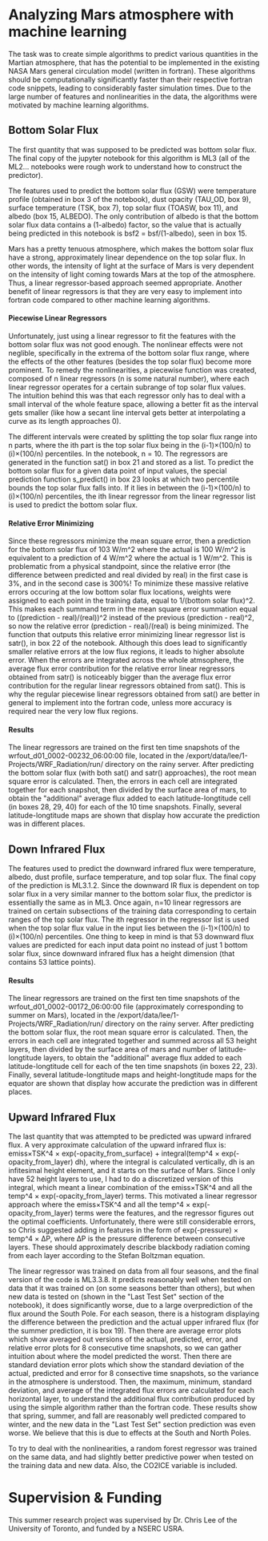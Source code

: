 # Analyzing Mars atmosphere with machine learning
The task was to create simple algorithms to predict various quantities in the Martian atmosphere, that has the potential to be implemented in the existing NASA Mars general circulation model (written in fortran). These algorithms should be computationally significantly faster than their respective fortran code snippets, leading to considerably faster simulation times.
Due to the large number of features and nonlinearities in the data, the algorithms were motivated by machine learning algorithms.

## Bottom Solar Flux

The first quantity that was supposed to be predicted was bottom solar flux. The final copy of the jupyter notebook for this algorithm is ML3 (all of the ML2... notebooks were rough work to understand how to construct the predictor). 

The features used to predict the bottom solar flux (GSW) were temperature profile (obtained in box 3 of the notebook), dust opacity (TAU_OD, box 9), surface temperature (TSK, box 7), top solar flux (TOASW, box 11), and albedo (box 15, ALBEDO).
The only contribution of albedo is that the bottom solar flux data contains a (1-albedo) factor, so the value that is actually being predicted in this notebook is bsf2 = bsf/(1-albedo), seen in box 15.

Mars has a pretty tenuous atmosphere, which makes the bottom solar flux have a strong, approximately linear dependence on the top solar flux. In other words, the intensity of light at the surface of Mars is very dependent on the intensity of light coming towards Mars at the top of the atmosphere.
Thus, a linear regressor-based approach seemed appropriate. Another benefit of linear regressors is that they are very easy to implement into fortran code compared to other machine learning algorithms.

#### Piecewise Linear Regressors

Unfortunately, just using a linear regressor to fit the features with the bottom solar flux was not good enough. The nonlinear effects were not neglible, specifically in the extrema of the bottom solar flux range, where the effects of the other features (besides the top solar flux) become more prominent.
To remedy the nonlinearities, a piecewise function was created, composed of n linear regressors (n is some natural number), where each linear regressor operates for a certain subrange of top solar flux values. 
The intuition behind this was that each regressor only has to deal with a small interval of the whole feature space, allowing a better fit as the interval gets smaller (like how a secant line interval gets better at interpolating a curve as its length approaches 0).

The different intervals were created by splitting the top solar flux range into n parts, where the ith part is the top solar flux being in the (i-1)×(100/n) to (i)×(100/n) percentiles. In the notebook, n = 10. The regressors are generated in the function sat() in box 21 and stored as a list. 
To predict the bottom solar flux for a given data point of input values, the special prediction function s_predict() in box 23 looks at which two percentile bounds the top solar flux falls into. If it lies in between the (i-1)×(100/n) to (i)×(100/n) percentiles, the ith linear regressor from the linear regressor list is used to predict the bottom solar flux.

#### Relative Error Minimizing

Since these regressors minimize the mean square error, then a prediction for the bottom solar flux of 103 W/m^2 where the actual is 100 W/m^2 is equivalent to a prediction of 4 W/m^2 where the actual is 1 W/m^2. 
This is problematic from a physical standpoint, since the relative error (the difference between predicted and real divided by real) in the first case is 3%, and in the second case is 300%!
To minimize these massive relative errors occuring at the low bottom solar flux locations, weights were assigned to each point in the training data, equal to 1/(bottom solar flux)^2.
This makes each summand term in the mean square error summation equal to ((prediction - real)/(real))^2 instead of the previous (prediction - real)^2, so now the relative error (prediction - real)/(real) is being minimized. The function that outputs this relative error minimizing linear regressor list is satr(), in box 22 of the notebook. 
Although this does lead to significantly smaller relative errors at the low flux regions, it leads to higher absolute error. 
When the errors are integrated across the whole atmsophere, the average flux error contribution for the relative error linear regressors obtained from satr() is noticeably bigger than the average flux error contribution for the regular linear regressors obtained from sat().
This is why the regular piecewise linear regressors obtained from sat() are better in general to implement into the fortran code, unless more accuracy is required near the very low flux regions.

#### Results

The linear regressors are trained on the first ten time snapshots of the wrfout_d01_0002-00232_06\:00\:00 file, located in the /export/data/lee/1-Projects/WRF_Radiation/run/ directory on the rainy server.
After predicting the bottom solar flux (with both sat() and satr() approaches), the root mean square error is calculated. 
Then, the errors in each cell are integrated together for each snapshot, then divided by the surface area of mars, to obtain the "additional" average flux added to each latitude-longtitude cell (in boxes 28, 29, 40) for each of the 10 time snapshots.
Finally, several latitude-longtitude maps are shown that display how accurate the prediction was in different places. 

## Down Infrared Flux

The features used to predict the downward infrared flux were temperature, albedo, dust profile, surface temperature, and top solar flux. The final copy of the prediction is ML3.1.2.
Since the downward IR flux is dependent on top solar flux in a very similar manner to the bottom solar flux, the predictor is essentially the same as in ML3. 
Once again, n=10 linear regressors are trained on certain subsections of the training data corresponding to certain ranges of the top solar flux. 
The ith regressor in the regressor list is used when the top solar flux value in the input lies between the (i-1)×(100/n) to (i)×(100/n) percentiles. 
One thing to keep in mind is that 53 downward flux values are predicted for each input data point no instead of just 1 bottom solar flux, since downward infrared flux has a height dimension (that contains 53 lattice points).

#### Results

The linear regressors are trained on the first ten time snapshots of the wrfout_d01_0002-00172_06\:00\:00 file (approximately corresponding to summer on Mars), located in the /export/data/lee/1-Projects/WRF_Radiation/run/ directory on the rainy server.
After predicting the bottom solar flux, the root mean square error is calculated. 
Then, the errors in each cell are integrated together and summed across all 53 height layers, then divided by the surface area of mars and number of latitude-longtitude layers, to obtain the "additional" average flux added to each latitude-longtitude cell for each of the ten time snapshots (in boxes 22, 23).
Finally, several latitude-longtitude maps and height-longtitude maps for the equator are shown that display how accurate the prediction was in different places. 

## Upward Infrared Flux

The last quantity that was attempted to be predicted was upward infrared flux. A very approximate calculation of the upward infrared flux is:
emiss×TSK^4 × exp(-opacity_from_surface) + integral(temp^4 × exp(-opacity_from_layer) dh), where the integral is calculated vertically,  dh is an infitesimal height element, and it starts on the surface of Mars.
Since I only have 52 height layers to use, I had to do a discretized version of this integral, which meant a linear combination of the emiss×TSK^4 and all the temp^4 × exp(-opacity_from_layer) terms.
This motivated a linear regressor approach where the emiss×TSK^4 and all the temp^4 × exp(-opacity_from_layer) terms were the features, and the regressor figures out the optimal coefficients.
Unfortunately, there were still considerable errors, so Chris suggested adding in features in the form of exp(-pressure) × temp^4 × ΔP, where ΔP is the pressure difference between consecutive layers. These should approximately describe blackbody radiation coming from each layer according to the Stefan Boltzman equation.

The linear regressor was trained on data from all four seasons, and the final version of the code is ML3.3.8. 
It predicts reasonably well when tested on data that it was trained on (on some seasons better than others), but when new data is tested on (shown in the "Last Test Set" section of the notebook), it does significantly worse, due to a large overprediction of the flux around the South Pole.
For each season, there is a histogram displaying the difference between the prediction and the actual upper infrared flux (for the summer prediction, it is box 19). 
Then there are average error plots which show averaged out versions of the actual, predicted, error, and relative error plots for 8 consecutive time snapshots, so we can gather intuition about where the model predicted the worst.
Then there are standard deviation error plots which show the standard deviation of the actual, predicted and error for 8 consective time snapshots, so the variance in the atmosphere is understood.
Then, the maximum, minimum, standard deviation, and average of the integrated flux errors are calculated for each horizontal layer, to understand the additional flux contribution produced by using the simple algorithm rather than the fortran code.
These results show that spring, summer, and fall are reasonably well predicted compared to winter, and the new data in the "Last Test Set" section prediction was even worse. 
We believe that this is due to effects at the South and North Poles.

To try to deal with the nonlinearities, a random forest regressor was trained on the same data, and had slightly better predictive power when tested on the training data and new data.
Also, the CO2ICE variable is included.


# Supervision & Funding
This summer research project was supervised by Dr. Chris Lee of the University of Toronto, and funded by a NSERC USRA.

